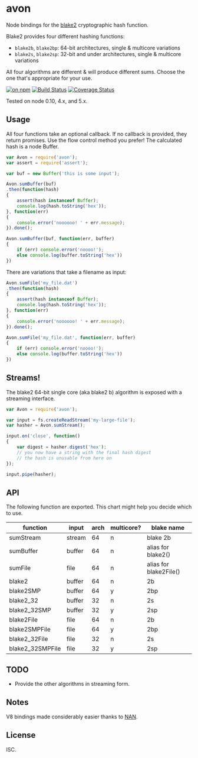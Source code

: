 # avon

Node bindings for the [blake2](https://blake2.net) cryptographic hash function.

Blake2 provides four different hashing functions:

* `blake2b`, `blake2bp`: 64-bit architectures, single & multicore variations
* `blake2s`, `blake2sp`: 32-bit and under architectures, single & multicore variations

All four algorithms are different & will produce different sums. Choose the one that's appropriate for your use.

[![on npm](https://img.shields.io/npm/v/avon.svg?style=flat)](https://www.npmjs.com/package/avon) [![Build Status](http://img.shields.io/travis/ceejbot/avon/master.svg?style=flat)](https://travis-ci.org/ceejbot/avon) [![Coverage Status](https://img.shields.io/coveralls/ceejbot/avon.svg?style=flat)](https://coveralls.io/github/ceejbot/avon?branch=master)

Tested on node 0.10, 4.x, and 5.x.

## Usage

All four functions take an optional callback. If no callback is provided, they return promises. Use the flow control method you prefer! The calculated hash is a node Buffer.

```javascript
var Avon = require('avon');
var assert = require('assert');

var buf = new Buffer('this is some input');

Avon.sumBuffer(buf)
.then(function(hash)
{
	assert(hash instanceof Buffer);
	console.log(hash.toString('hex'));
}, function(err)
{
	console.error('noooooo! ' + err.message);
}).done();

Avon.sumBuffer(buf, function(err, buffer)
{
	if (err) console.error('noooo!');
	else console.log(buffer.toString('hex'))
})
```

There are variations that take a filename as input:

```javascript
Avon.sumFile('my_file.dat')
.then(function(hash)
{
	assert(hash instanceof Buffer);
	console.log(hash.toString('hex'));
}, function(err)
{
	console.error('noooooo! ' + err.message);
}).done();

Avon.sumFile('my_file.dat', function(err, buffer)
{
	if (err) console.error('noooo!');
	else console.log(buffer.toString('hex'))
})
```

## Streams!

The blake2 64-bit single core (aka blake2 b) algorithm is exposed with a streaming interface.

```js
var Avon = require('avon');

var input = fs.createReadStream('my-large-file');
var hasher = Avon.sumStream();

input.on('close', function()
{
	var digest = hasher.digest('hex');
	// you now have a string with the final hash digest
	// the hash is unusable from here on
});

input.pipe(hasher);
```

## API

The following function are exported. This chart might help you decide which to use.

| function | input | arch | multicore? | blake name
| --- | --- | --- | --- | ---
| sumStream | stream | 64 | n | blake 2b
| sumBuffer | buffer | 64 | n | alias for blake2()
| sumFile | file | 64 | n | alias for blake2File()
| blake2  | buffer | 64 | n | 2b
| blake2SMP  | buffer | 64 | y | 2bp
| blake2_32  | buffer | 32 | n | 2s
| blake2_32SMP  | buffer | 32 | y | 2sp
| blake2File | file | 64 | n | 2b
| blake2SMPFile | file | 64 | y | 2bp
| blake2_32File | file | 32 | n | 2s
| blake2_32SMPFile | file | 32 | y | 2sp


## TODO

- Provide the other algorithms in streaming form.

## Notes

V8 bindings made considerably easier thanks to [NAN](https://github.com/nodejs/nan).

## License

ISC.
